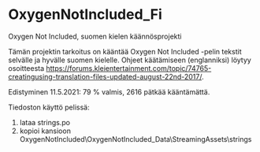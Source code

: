# OxygenNotIncluded_Fi
Oxygen Not Included, suomen kielen käännösprojekti

Tämän projektin tarkoitus on kääntää Oxygen Not Included -pelin tekstit selvälle ja hyvälle suomen kielelle. Ohjeet käätämiseen (englanniksi) löytyy osoitteesta https://forums.kleientertainment.com/topic/74765-creatingusing-translation-files-updated-august-22nd-2017/.

Edistyminen 11.5.2021: 79 % valmis, 2616 pätkää kääntämättä.

Tiedoston käyttö pelissä:
1. lataa strings.po
2. kopioi kansioon OxygenNotIncluded\OxygenNotIncluded_Data\StreamingAssets\strings
